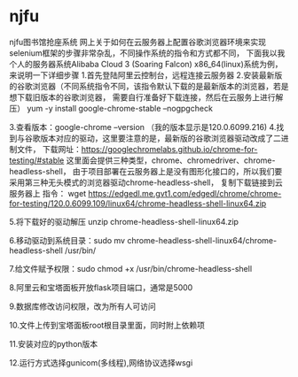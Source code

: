 # njfu
njfu图书馆抢座系统
网上关于如何在云服务器上配置谷歌浏览器环境来实现selenium框架的步骤非常杂乱，不同操作系统的指令和方式都不同，
下面我以我个人的服务器系统Alibaba Cloud 3 (Soaring Falcon) x86_64(linux)系统为例，来说明一下详细步骤
1.首先登陆阿里云控制台，远程连接云服务器
2.安装最新版的谷歌浏览器（不同系统指令不同，该指令默认下载的是最新版本的浏览器，若是想下载旧版本的谷歌浏览器，
需要自行准备好下载连接，然后在云服务上进行解压） 
yum -y install google-chrome-stable –nogpgcheck

3.查看版本：google-chrome –version
（我的版本显示是120.0.6099.216)
4.找到与谷歌版本对应的驱动，这里要注意的是，最新版的谷歌浏览器驱动改成了二进制文件，
下载网址：https://googlechromelabs.github.io/chrome-for-testing/#stable
这里面会提供三种类型，chrome、chromedriver、chrome-headless-shell，
由于项目部署在云服务器上是没有图形化接口的，所以我们要采用第三种无头模式的浏览器驱动chrome-headless-shell，
复制下载链接到云服务器上
指令： wget https://edgedl.me.gvt1.com/edgedl/chrome/chrome-for-testing/120.0.6099.109/linux64/chrome-headless-shell-linux64.zip


5.将下载好的驱动解压 unzip chrome-headless-shell-linux64.zip

6.移动驱动到系统目录：sudo mv chrome-headless-shell-linux64/chrome-headless-shell /usr/bin/

7.给文件赋予权限：sudo chmod +x /usr/bin/chrome-headless-shell

8.阿里云和宝塔面板开放flask项目端口，通常是5000

9.数据库修改访问权限，改为所有人可访问

10.文件上传到宝塔面板root根目录里面，同时附上依赖项

11.安装对应的python版本

12.运行方式选择gunicom(多线程),网络协议选择wsgi
